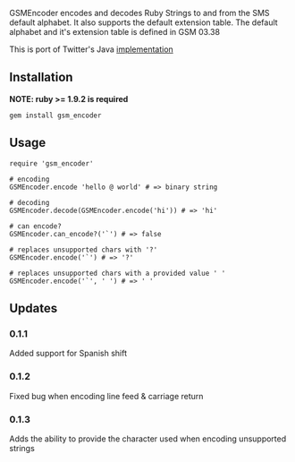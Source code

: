 GSMEncoder encodes and decodes Ruby Strings to and from the SMS default
alphabet. It also supports the default extension table. The default alphabet
and it's extension table is defined in GSM 03.38

This is port of Twitter's Java [implementation](https://github.com/twitter/cloudhopper-commons-charset/blob/master/src/main/java/com/cloudhopper/commons/charset/GSMCharset.java)

## Installation

__NOTE: ruby >= 1.9.2 is required__

    gem install gsm_encoder

## Usage

    require 'gsm_encoder'
   
    # encoding
    GSMEncoder.encode 'hello @ world' # => binary string
   
    # decoding
    GSMEncoder.decode(GSMEncoder.encode('hi')) # => 'hi'
   
    # can encode?
    GSMEncoder.can_encode?('`') # => false
    
    # replaces unsupported chars with '?'
    GSMEncoder.encode('`') # => '?'

    # replaces unsupported chars with a provided value ' '
    GSMEncoder.encode('`', ' ') # => ' '

## Updates

### 0.1.1

Added support for Spanish shift

### 0.1.2

Fixed bug when encoding line feed & carriage return

### 0.1.3

Adds the ability to provide the character used when encoding
unsupported strings
